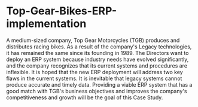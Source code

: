 # Top-Gear-Bikes-ERP-implementation

A medium-sized company, Top Gear Motorcycles (TGB) produces and distributes racing bikes. As a result of the company's Legacy technologies, it has remained the same since its founding in 1989. The Directors want to deploy an ERP system because industry needs have evolved significantly, and the company recognizes that its current systems and procedures are inflexible.
It is hoped that the new ERP deployment will address two key flaws in the current systems. It is inevitable that legacy systems cannot produce accurate and timely data. 
Providing a viable ERP system that has a good match with TGB's business objectives and improves the company's competitiveness and growth will be the goal of this Case Study.
